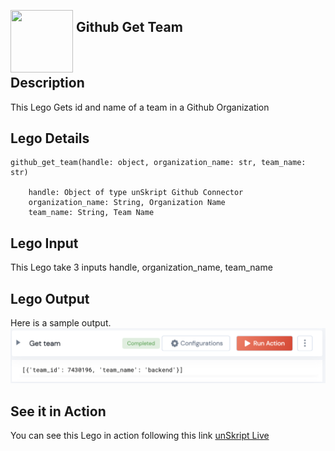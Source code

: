 [<img align="left" src="https://unskript.com/assets/favicon.png" width="100" height="100" style="padding-right: 5px">](https://unskript.com/assets/favicon.png) 
<h2>Github Get Team</h2>

<br>

## Description
This Lego Gets id and name of a team in a Github Organization

## Lego Details

    github_get_team(handle: object, organization_name: str, team_name: str)

        handle: Object of type unSkript Github Connector
        organization_name: String, Organization Name
        team_name: String, Team Name

## Lego Input
This Lego take 3 inputs handle, organization_name, team_name

## Lego Output
Here is a sample output.
<img src="./1.png">


## See it in Action

You can see this Lego in action following this link [unSkript Live](https://us.app.unskript.io)